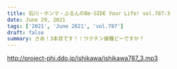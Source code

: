 ```yaml
---
title: 石川・ホンマ・ぶるんのBe-SIDE Your Life! vol.787-3
date: June 29, 2021
tags: ['2021', 'June 2021', 'vol.787']
draft: false
summary: さあ！3本目です！！ワクチン接種どーですか？
---
```


http://project-phi.ddo.jp/ishikawa/ishikawa787_3.mp3